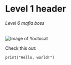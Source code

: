 # Level 1 header

###### Level 6 mafia boss

![Image of Yoctocat](https://octodex.github.com/images/yaktocat.png)

Check this out:

```
print("Hello, world!")
```
